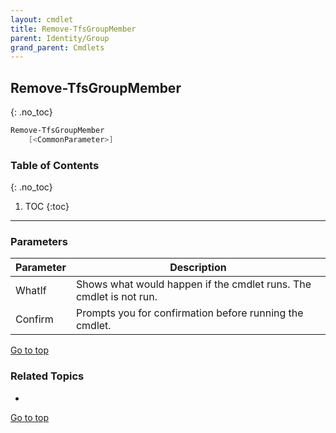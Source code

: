 ```yaml
---
layout: cmdlet
title: Remove-TfsGroupMember
parent: Identity/Group
grand_parent: Cmdlets
---
```

## Remove-TfsGroupMember
{: .no_toc}



```powershell
Remove-TfsGroupMember
    [<CommonParameter>]

```

### Table of Contents
{: .no_toc}

1. TOC
{:toc}

-----
### Parameters

| Parameter | Description |
|:----------|-------------|
 | WhatIf | Shows what would happen if the cmdlet runs. The cmdlet is not run. |
 | Confirm | Prompts you for confirmation before running the cmdlet. |
 
[Go to top](#remove-tfsgroupmember)

### Related Topics

* 


[Go to top](#remove-tfsgroupmember)

